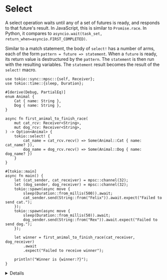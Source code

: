 # Select

A select operation waits until any of a set of futures is ready, and responds to
that future's result. In JavaScript, this is similar to `Promise.race`. In
Python, it compares to
`asyncio.wait(task_set, return_when=asyncio.FIRST_COMPLETED)`.

Similar to a match statement, the body of `select!` has a number of arms, each
of the form `pattern = future => statement`. When a `future` is ready, its
return value is destructured by the `pattern`. The `statement` is then run with
the resulting variables. The `statement` result becomes the result of the
`select!` macro.

```rust,editable,compile_fail
use tokio::sync::mpsc::{self, Receiver};
use tokio::time::{sleep, Duration};

#[derive(Debug, PartialEq)]
enum Animal {
    Cat { name: String },
    Dog { name: String },
}

async fn first_animal_to_finish_race(
    mut cat_rcv: Receiver<String>,
    mut dog_rcv: Receiver<String>,
) -> Option<Animal> {
    tokio::select! {
        cat_name = cat_rcv.recv() => Some(Animal::Cat { name: cat_name? }),
        dog_name = dog_rcv.recv() => Some(Animal::Dog { name: dog_name? })
    }
}

#[tokio::main]
async fn main() {
    let (cat_sender, cat_receiver) = mpsc::channel(32);
    let (dog_sender, dog_receiver) = mpsc::channel(32);
    tokio::spawn(async move {
        sleep(Duration::from_millis(500)).await;
        cat_sender.send(String::from("Felix")).await.expect("Failed to send cat.");
    });
    tokio::spawn(async move {
        sleep(Duration::from_millis(50)).await;
        dog_sender.send(String::from("Rex")).await.expect("Failed to send dog.");
    });

    let winner = first_animal_to_finish_race(cat_receiver, dog_receiver)
        .await
        .expect("Failed to receive winner");

    println!("Winner is {winner:?}");
}
```

<details>

- In this example, we have a race between a cat and a dog.
  `first_animal_to_finish_race` listens to both channels and will pick whichever
  arrives first. Since the dog takes 50ms, it wins against the cat that take
  500ms.

- You can use `oneshot` channels in this example as the channels are supposed to
  receive only one `send`.

- Try adding a deadline to the race, demonstrating selecting different sorts of
  futures.

- Note that `select!` drops unmatched branches, which cancels their futures. It
  is easiest to use when every execution of `select!` creates new futures.

  - An alternative is to pass `&mut future` instead of the future itself, but
    this can lead to issues, further discussed in the pinning slide.

</details>
